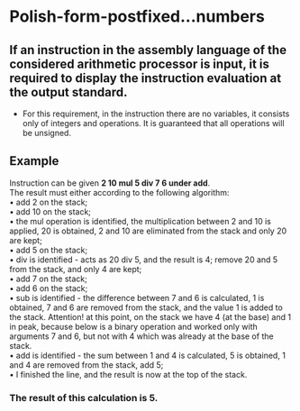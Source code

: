 # Polish-form-postfixed...numbers
## If an instruction in the assembly language of the considered arithmetic processor is input, it is required to display the instruction evaluation at the output standard.  
- For this requirement, in the instruction there are no variables, it consists only of integers and operations. It is guaranteed that all operations will be unsigned.
## Example
Instruction can be given **2 10 mul 5 div 7 6 under add**.   
The result must either according to the following algorithm:  
• add 2 on the stack;  
• add 10 on the stack;  
• the mul operation is identified, the multiplication between 2 and 10 is applied, 20 is obtained, 2 and 10 are eliminated
from the stack and only 20 are kept;  
• add 5 on the stack;  
• div is identified - acts as 20 div 5, and the result is 4; remove 20 and 5 from the stack,
and only 4 are kept;  
• add 7 on the stack;  
• add 6 on the stack;  
• sub is identified - the difference between 7 and 6 is calculated, 1 is obtained, 7 and 6 are removed from the stack,
and the value 1 is added to the stack. Attention! at this point, on the stack we have 4 (at the base) and 1 in
peak, because below is a binary operation and worked only with arguments 7 and 6, but not with 4
which was already at the base of the stack.  
• add is identified - the sum between 1 and 4 is calculated, 5 is obtained, 1 and 4 are removed from the stack,
add 5;  
• I finished the line, and the result is now at the top of the stack.   
### The result of this calculation is 5.
